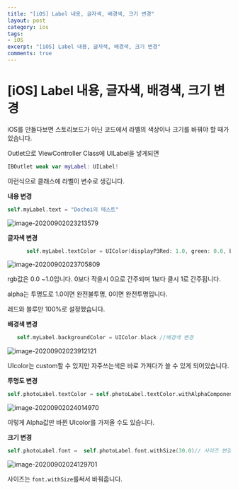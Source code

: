 ```yaml
---
title: "[iOS] Label 내용, 글자색, 배경색, 크기 변경"
layout: post
category: ios
tags:
- iOS
excerpt: "[iOS] Label 내용, 글자색, 배경색, 크기 변경"
comments: true
---
```


# [iOS] Label 내용, 글자색, 배경색, 크기 변경

iOS를 만들다보면 스토리보드가 아닌 코드에서 라벨의 색상이나 크기를 바꿔야 할 때가 있습니다.

Outlet으로 ViewController Class에 UILabel을 넣게되면



```swift
IBOutlet weak var myLabel: UILabel!
```

이런식으로 클래스에 라벨이 변수로 생깁니다.



**내용 변경**

```swift
self.myLabel.text = "Dochoi의 테스트"
```

![image-20200902023213579](https://raw.githubusercontent.com/ChoiDongKyu96/TIL/master/iOS/images/image-20200902023213579.png)



**글자색 변경**

```swift
      self.myLabel.textColor = UIColor(displayP3Red: 1.0, green: 0.0, blue: 1.0, alpha: 1.0)//색상 변경
```

![image-20200902023705809](https://raw.githubusercontent.com/ChoiDongKyu96/TIL/master/iOS/images/image-20200902023705809.png)

rgb값은 0.0 ~1.0입니다. 0보다 작을시 0으로 간주되며 1보다 클시 1로 간주됩니다.

alpha는 투명도로 1.0이면 완전불투명, 0이면 완전투명입니다.

레드와 블루만 100%로 설정했습니다.



**배경색 변경**

```swift
   self.myLabel.backgroundColor = UIColor.black //배경색 변경
```

![image-20200902023912121](https://raw.githubusercontent.com/ChoiDongKyu96/TIL/master/iOS/images/image-20200902023912121.png)

UIcolor는 custom할 수 있지만 자주쓰는색은 바로 가져다가 쓸 수 있게 되어있습니다.



**투명도 변경**

```swift
self.photoLabel.textColor = self.photoLabel.textColor.withAlphaComponent(0.5)//투명도 변경
```

![image-20200902024014970](https://raw.githubusercontent.com/ChoiDongKyu96/TIL/master/iOS/images/image-20200902024014970.png)

이렇게 Alpha값만 바뀐 UIcolor를 가져올 수도 있습니다.



**크기 변경**

```swift
self.photoLabel.font =  self.photoLabel.font.withSize(30.0)// 사이즈 변경
```

![image-20200902024129701](https://raw.githubusercontent.com/ChoiDongKyu96/TIL/master/iOS/images/image-20200902024129701.png)

사이즈는 `font.withSize`를써서 바꿔줍니다.